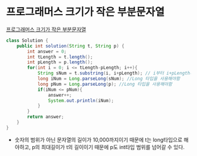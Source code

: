 # 프로그래머스 크기가 작은 부분문자열
[프로그래머스 크기가 작은 부분문자열](https://school.programmers.co.kr/learn/courses/30/lessons/147355)
```java
class Solution {
    public int solution(String t, String p) {
        int answer = 0;
        int tLength = t.length();
        int pLength = p.length();
        for(int i = 0; i <= tLength-pLength; i++){
            String sNum = t.substring(i, i+pLength); // i부터 i+pLength까지 문자열을 잘라서 보관
            long iNum = Long.parseLong(sNum); //Long 타입을 사용해야함
            long pNum = Long.parseLong(p); //Long 타입을 사용해야함
            if(iNum <= pNum){
                answer++;
                System.out.println(iNum);
            }
        }
        return answer;
    }
}
```
* 숫자의 범위가 아닌 문자열의 길이가 10,000까지이기 때문에 t는 long타입으로 해야하고, p의 최대길이가 t의 길이이기 때문에 p도 int타입 범위를 넘어갈 수 있다.
